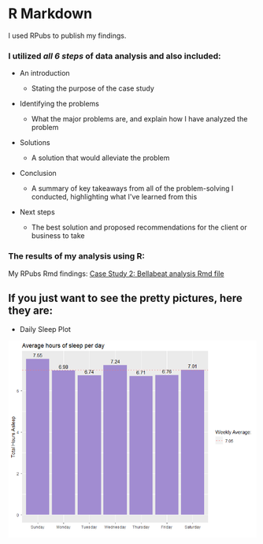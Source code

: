 # R Markdown

I used RPubs to publish my findings.

### I utilized <em> all 6 steps </em> of data analysis and also included:

* An introduction
  * Stating the purpose of the case study
    
* Identifying the problems
  * What the major problems are, and explain how I have analyzed the problem

* Solutions
  * A solution that would alleviate the problem
  
* Conclusion
  * A summary of key takeaways from all of the problem-solving I conducted, highlighting what I've learned from this
    
* Next steps
  * The best solution and proposed recommendations for the client or business to take
 
### The results of my analysis using R:
My RPubs Rmd findings: [Case Study 2: Bellabeat analysis Rmd file](https://rpubs.com/matt_johnson0304/1062979)

## If you just want to see the pretty pictures, here they are:

* Daily Sleep Plot

![Daily Sleep Plot](https://github.com/MjxSjx/Portfolio/blob/main/Case%20Study%202%20-%20bellabeat%20analysis/R%20Results/Daily%20Sleep%20Plot.png)
